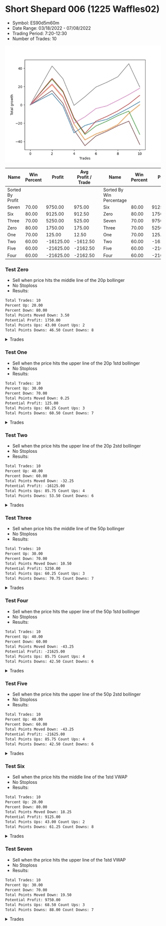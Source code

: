 # Short Shepard 006 (1225 Waffles02) 
- Symbol: ES90d5m60m
- Date Range: 03/18/2022 - 07/08/2022
- Trading Period: 7:20-12:30
- Number of Trades: 10

![Plot](ShortShepard006(1225Waffles02)ES90d5m60m.png)

| Name | Win Percent | Profit | Avg Profit / Trade |     | Name | Win Percent | Profit | Avg Profit / Trade |
| ---- | ----------- | ------ | ------------------ | --- | ---- | ----------- | ------ | ------------------ |
| Sorted By <br> Profit | | | | | Sorted By <br> Win Percentage ||||
| Seven | 70.00 | 9750.00 | 975.00 |     | Six | 80.00 | 9125.00 | 912.50 |
| Six | 80.00 | 9125.00 | 912.50 |     | Zero | 80.00 | 1750.00 | 175.00 |
| Three | 70.00 | 5250.00 | 525.00 |     | Seven | 70.00 | 9750.00 | 975.00 |
| Zero | 80.00 | 1750.00 | 175.00 |     | Three | 70.00 | 5250.00 | 525.00 |
| One | 70.00 | 125.00 | 12.50 |     | One | 70.00 | 125.00 | 12.50 |
| Two | 60.00 | -16125.00 | -1612.50 |     | Two | 60.00 | -16125.00 | -1612.50 |
| Five | 60.00 | -21625.00 | -2162.50 |     | Five | 60.00 | -21625.00 | -2162.50 |
| Four | 60.00 | -21625.00 | -2162.50 |     | Four | 60.00 | -21625.00 | -2162.50 |

### Test Zero
* Sell when price hits the middle line of the 20p bollinger
* No Stoploss
* Results:
```
Total Trades: 10
Percent Up: 20.00
Percent Down: 80.00
Total Points Moved Down: 3.50
Potential Profit: 1750.00
Total Points Ups: 43.00 Count Ups: 2
Total Points Downs: 46.50 Count Downs: 8
```

<details><summary>Trades</summary>

<code>In: 2022-03-25 11:45:00		Out: 2022-03-25 12:02:00		Total Position Time: 17:00		Total Move Down: 6.25		Total to Date: 6.25</code> <br />
<code>In: 2022-03-25 12:00:00		Out: 2022-03-25 12:02:00		Total Position Time: 02:00		Total Move Down: 6.25		Total to Date: 12.50</code> <br />
<code>In: 2022-03-29 11:15:00		Out: 2022-03-29 12:15:55		Total Position Time: 60:55		Total Move Down: -14.00		Total to Date: -1.50</code> <br />
<code>In: 2022-04-07 11:15:00		Out: 2022-04-07 12:15:55		Total Position Time: 60:55		Total Move Down: -29.00		Total to Date: -30.50</code> <br />
<code>In: 2022-04-13 07:25:00		Out: 2022-04-13 07:39:25		Total Position Time: 14:25		Total Move Down: 8.00		Total to Date: -22.50</code> <br />
<code>In: 2022-04-18 11:15:00		Out: 2022-04-18 11:46:40		Total Position Time: 31:40		Total Move Down: 3.75		Total to Date: -18.75</code> <br />
<code>In: 2022-06-10 12:05:00		Out: 2022-06-10 12:06:10		Total Position Time: 01:10		Total Move Down: 3.00		Total to Date: -15.75</code> <br />
<code>In: 2022-06-15 11:05:00		Out: 2022-06-15 11:06:10		Total Position Time: 01:10		Total Move Down: 6.00		Total to Date: -9.75</code> <br />
<code>In: 2022-06-29 11:35:00		Out: 2022-06-29 11:41:10		Total Position Time: 06:10		Total Move Down: 6.25		Total to Date: -3.50</code> <br />
<code>In: 2022-07-06 11:15:00		Out: 2022-07-06 11:16:10		Total Position Time: 01:10		Total Move Down: 7.00		Total to Date: 3.50</code> <br />


</details>

### Test One
* Sell when the price hits the upper line of the 20p 1std bollinger
* No Stoploss
* Results:
```
Total Trades: 10
Percent Up: 30.00
Percent Down: 70.00
Total Points Moved Down: 0.25
Potential Profit: 125.00
Total Points Ups: 60.25 Count Ups: 3
Total Points Downs: 60.50 Count Downs: 7
```

<details><summary>Trades</summary>

<code>In: 2022-03-25 11:45:00		Out: 2022-03-25 12:07:35		Total Position Time: 22:35		Total Move Down: 11.00		Total to Date: 11.00</code> <br />
<code>In: 2022-03-25 12:00:00		Out: 2022-03-25 12:07:35		Total Position Time: 07:35		Total Move Down: 11.00		Total to Date: 22.00</code> <br />
<code>In: 2022-03-29 11:15:00		Out: 2022-03-29 12:15:55		Total Position Time: 60:55		Total Move Down: -14.00		Total to Date: 8.00</code> <br />
<code>In: 2022-04-07 11:15:00		Out: 2022-04-07 12:15:55		Total Position Time: 60:55		Total Move Down: -29.00		Total to Date: -21.00</code> <br />
<code>In: 2022-04-13 07:25:00		Out: 2022-04-13 08:25:55		Total Position Time: 60:55		Total Move Down: -17.25		Total to Date: -38.25</code> <br />
<code>In: 2022-04-18 11:15:00		Out: 2022-04-18 12:01:50		Total Position Time: 46:50		Total Move Down: 6.50		Total to Date: -31.75</code> <br />
<code>In: 2022-06-10 12:05:00		Out: 2022-06-10 12:45:40		Total Position Time: 40:40		Total Move Down: 4.25		Total to Date: -27.50</code> <br />
<code>In: 2022-06-15 11:05:00		Out: 2022-06-15 11:06:10		Total Position Time: 01:10		Total Move Down: 6.00		Total to Date: -21.50</code> <br />
<code>In: 2022-06-29 11:35:00		Out: 2022-06-29 12:02:20		Total Position Time: 27:20		Total Move Down: 12.25		Total to Date: -9.25</code> <br />
<code>In: 2022-07-06 11:15:00		Out: 2022-07-06 11:19:15		Total Position Time: 04:15		Total Move Down: 9.50		Total to Date: 0.25</code> <br />


</details>

### Test Two
* Sell when the price hits the upper line of the 20p 2std bollinger
* No Stoploss
* Results:
```
Total Trades: 10
Percent Up: 40.00
Percent Down: 60.00
Total Points Moved Down: -32.25
Potential Profit: -16125.00
Total Points Ups: 85.75 Count Ups: 4
Total Points Downs: 53.50 Count Downs: 6
```

<details><summary>Trades</summary>

<code>In: 2022-03-25 11:45:00		Out: 2022-03-25 12:21:25		Total Position Time: 36:25		Total Move Down: 14.00		Total to Date: 14.00</code> <br />
<code>In: 2022-03-25 12:00:00		Out: 2022-03-25 12:21:25		Total Position Time: 21:25		Total Move Down: 14.00		Total to Date: 28.00</code> <br />
<code>In: 2022-03-29 11:15:00		Out: 2022-03-29 12:15:55		Total Position Time: 60:55		Total Move Down: -14.00		Total to Date: 14.00</code> <br />
<code>In: 2022-04-07 11:15:00		Out: 2022-04-07 12:15:55		Total Position Time: 60:55		Total Move Down: -29.00		Total to Date: -15.00</code> <br />
<code>In: 2022-04-13 07:25:00		Out: 2022-04-13 08:25:55		Total Position Time: 60:55		Total Move Down: -17.25		Total to Date: -32.25</code> <br />
<code>In: 2022-04-18 11:15:00		Out: 2022-04-18 12:07:40		Total Position Time: 52:40		Total Move Down: 9.25		Total to Date: -23.00</code> <br />
<code>In: 2022-06-10 12:05:00		Out: 2022-06-10 12:46:00		Total Position Time: 41:00		Total Move Down: 5.25		Total to Date: -17.75</code> <br />
<code>In: 2022-06-15 11:05:00		Out: 2022-06-15 11:06:10		Total Position Time: 01:10		Total Move Down: 6.00		Total to Date: -11.75</code> <br />
<code>In: 2022-06-29 11:35:00		Out: 2022-06-29 12:35:55		Total Position Time: 60:55		Total Move Down: 5.00		Total to Date: -6.75</code> <br />
<code>In: 2022-07-06 11:15:00		Out: 2022-07-06 12:15:55		Total Position Time: 60:55		Total Move Down: -25.50		Total to Date: -32.25</code> <br />


</details>

### Test Three
* Sell when price hits the middle line of the 50p bollinger
* No Stoploss
* Results:
```
Total Trades: 10
Percent Up: 30.00
Percent Down: 70.00
Total Points Moved Down: 10.50
Potential Profit: 5250.00
Total Points Ups: 60.25 Count Ups: 3
Total Points Downs: 70.75 Count Downs: 7
```

<details><summary>Trades</summary>

<code>In: 2022-03-25 11:45:00		Out: 2022-03-25 12:21:45		Total Position Time: 36:45		Total Move Down: 14.50		Total to Date: 14.50</code> <br />
<code>In: 2022-03-25 12:00:00		Out: 2022-03-25 12:21:45		Total Position Time: 21:45		Total Move Down: 14.50		Total to Date: 29.00</code> <br />
<code>In: 2022-03-29 11:15:00		Out: 2022-03-29 12:15:55		Total Position Time: 60:55		Total Move Down: -14.00		Total to Date: 15.00</code> <br />
<code>In: 2022-04-07 11:15:00		Out: 2022-04-07 12:15:55		Total Position Time: 60:55		Total Move Down: -29.00		Total to Date: -14.00</code> <br />
<code>In: 2022-04-13 07:25:00		Out: 2022-04-13 08:25:55		Total Position Time: 60:55		Total Move Down: -17.25		Total to Date: -31.25</code> <br />
<code>In: 2022-04-18 11:15:00		Out: 2022-04-18 12:13:30		Total Position Time: 58:30		Total Move Down: 13.50		Total to Date: -17.75</code> <br />
<code>In: 2022-06-10 12:05:00		Out: 2022-06-10 12:46:00		Total Position Time: 41:00		Total Move Down: 5.25		Total to Date: -12.50</code> <br />
<code>In: 2022-06-15 11:05:00		Out: 2022-06-15 11:06:10		Total Position Time: 01:10		Total Move Down: 6.00		Total to Date: -6.50</code> <br />
<code>In: 2022-06-29 11:35:00		Out: 2022-06-29 11:41:15		Total Position Time: 06:15		Total Move Down: 7.50		Total to Date: 1.00</code> <br />
<code>In: 2022-07-06 11:15:00		Out: 2022-07-06 11:19:15		Total Position Time: 04:15		Total Move Down: 9.50		Total to Date: 10.50</code> <br />


</details>

### Test Four
* Sell when the price hits the upper line of the 50p 1std bollinger
* No Stoploss
* Results:
```
Total Trades: 10
Percent Up: 40.00
Percent Down: 60.00
Total Points Moved Down: -43.25
Potential Profit: -21625.00
Total Points Ups: 85.75 Count Ups: 4
Total Points Downs: 42.50 Count Downs: 6
```

<details><summary>Trades</summary>

<code>In: 2022-03-25 11:45:00		Out: 2022-03-25 12:45:55		Total Position Time: 60:55		Total Move Down: 7.75		Total to Date: 7.75</code> <br />
<code>In: 2022-03-25 12:00:00		Out: 2022-03-25 12:46:00		Total Position Time: 46:00		Total Move Down: 8.00		Total to Date: 15.75</code> <br />
<code>In: 2022-03-29 11:15:00		Out: 2022-03-29 12:15:55		Total Position Time: 60:55		Total Move Down: -14.00		Total to Date: 1.75</code> <br />
<code>In: 2022-04-07 11:15:00		Out: 2022-04-07 12:15:55		Total Position Time: 60:55		Total Move Down: -29.00		Total to Date: -27.25</code> <br />
<code>In: 2022-04-13 07:25:00		Out: 2022-04-13 08:25:55		Total Position Time: 60:55		Total Move Down: -17.25		Total to Date: -44.50</code> <br />
<code>In: 2022-04-18 11:15:00		Out: 2022-04-18 12:15:55		Total Position Time: 60:55		Total Move Down: 10.50		Total to Date: -34.00</code> <br />
<code>In: 2022-06-10 12:05:00		Out: 2022-06-10 12:46:00		Total Position Time: 41:00		Total Move Down: 5.25		Total to Date: -28.75</code> <br />
<code>In: 2022-06-15 11:05:00		Out: 2022-06-15 11:06:10		Total Position Time: 01:10		Total Move Down: 6.00		Total to Date: -22.75</code> <br />
<code>In: 2022-06-29 11:35:00		Out: 2022-06-29 12:35:55		Total Position Time: 60:55		Total Move Down: 5.00		Total to Date: -17.75</code> <br />
<code>In: 2022-07-06 11:15:00		Out: 2022-07-06 12:15:55		Total Position Time: 60:55		Total Move Down: -25.50		Total to Date: -43.25</code> <br />


</details>

### Test Five
* Sell when the price hits the upper line of the 50p 2std bollinger
* No Stoploss
* Results:
```
Total Trades: 10
Percent Up: 40.00
Percent Down: 60.00
Total Points Moved Down: -43.25
Potential Profit: -21625.00
Total Points Ups: 85.75 Count Ups: 4
Total Points Downs: 42.50 Count Downs: 6
```

<details><summary>Trades</summary>

<code>In: 2022-03-25 11:45:00		Out: 2022-03-25 12:45:55		Total Position Time: 60:55		Total Move Down: 7.75		Total to Date: 7.75</code> <br />
<code>In: 2022-03-25 12:00:00		Out: 2022-03-25 12:46:00		Total Position Time: 46:00		Total Move Down: 8.00		Total to Date: 15.75</code> <br />
<code>In: 2022-03-29 11:15:00		Out: 2022-03-29 12:15:55		Total Position Time: 60:55		Total Move Down: -14.00		Total to Date: 1.75</code> <br />
<code>In: 2022-04-07 11:15:00		Out: 2022-04-07 12:15:55		Total Position Time: 60:55		Total Move Down: -29.00		Total to Date: -27.25</code> <br />
<code>In: 2022-04-13 07:25:00		Out: 2022-04-13 08:25:55		Total Position Time: 60:55		Total Move Down: -17.25		Total to Date: -44.50</code> <br />
<code>In: 2022-04-18 11:15:00		Out: 2022-04-18 12:15:55		Total Position Time: 60:55		Total Move Down: 10.50		Total to Date: -34.00</code> <br />
<code>In: 2022-06-10 12:05:00		Out: 2022-06-10 12:46:00		Total Position Time: 41:00		Total Move Down: 5.25		Total to Date: -28.75</code> <br />
<code>In: 2022-06-15 11:05:00		Out: 2022-06-15 11:06:10		Total Position Time: 01:10		Total Move Down: 6.00		Total to Date: -22.75</code> <br />
<code>In: 2022-06-29 11:35:00		Out: 2022-06-29 12:35:55		Total Position Time: 60:55		Total Move Down: 5.00		Total to Date: -17.75</code> <br />
<code>In: 2022-07-06 11:15:00		Out: 2022-07-06 12:15:55		Total Position Time: 60:55		Total Move Down: -25.50		Total to Date: -43.25</code> <br />


</details>

### Test Six
* Sell when the price hits the middle line of the 1std VWAP
* No Stoploss
* Results:
```
Total Trades: 10
Percent Up: 20.00
Percent Down: 80.00
Total Points Moved Down: 18.25
Potential Profit: 9125.00
Total Points Ups: 43.00 Count Ups: 2
Total Points Downs: 61.25 Count Downs: 8
```

<details><summary>Trades</summary>

<code>In: 2022-03-25 11:45:00		Out: 2022-03-25 12:20:30		Total Position Time: 35:30		Total Move Down: 11.50		Total to Date: 11.50</code> <br />
<code>In: 2022-03-25 12:00:00		Out: 2022-03-25 12:20:30		Total Position Time: 20:30		Total Move Down: 11.50		Total to Date: 23.00</code> <br />
<code>In: 2022-03-29 11:15:00		Out: 2022-03-29 12:15:55		Total Position Time: 60:55		Total Move Down: -14.00		Total to Date: 9.00</code> <br />
<code>In: 2022-04-07 11:15:00		Out: 2022-04-07 12:15:55		Total Position Time: 60:55		Total Move Down: -29.00		Total to Date: -20.00</code> <br />
<code>In: 2022-04-13 07:25:00		Out: 2022-04-13 07:29:55		Total Position Time: 04:55		Total Move Down: 7.00		Total to Date: -13.00</code> <br />
<code>In: 2022-04-18 11:15:00		Out: 2022-04-18 12:04:30		Total Position Time: 49:30		Total Move Down: 9.00		Total to Date: -4.00</code> <br />
<code>In: 2022-06-10 12:05:00		Out: 2022-06-10 12:44:05		Total Position Time: 39:05		Total Move Down: 3.00		Total to Date: -1.00</code> <br />
<code>In: 2022-06-15 11:05:00		Out: 2022-06-15 11:06:10		Total Position Time: 01:10		Total Move Down: 6.00		Total to Date: 5.00</code> <br />
<code>In: 2022-06-29 11:35:00		Out: 2022-06-29 11:41:10		Total Position Time: 06:10		Total Move Down: 6.25		Total to Date: 11.25</code> <br />
<code>In: 2022-07-06 11:15:00		Out: 2022-07-06 11:16:10		Total Position Time: 01:10		Total Move Down: 7.00		Total to Date: 18.25</code> <br />


</details>

### Test Seven
* Sell when the price hits the upper line of the 1std VWAP
* No Stoploss
* Results:
```
Total Trades: 10
Percent Up: 30.00
Percent Down: 70.00
Total Points Moved Down: 19.50
Potential Profit: 9750.00
Total Points Ups: 68.50 Count Ups: 3
Total Points Downs: 88.00 Count Downs: 7
```

<details><summary>Trades</summary>

<code>In: 2022-03-25 11:45:00		Out: 2022-03-25 12:32:50		Total Position Time: 47:50		Total Move Down: 21.25		Total to Date: 21.25</code> <br />
<code>In: 2022-03-25 12:00:00		Out: 2022-03-25 12:32:50		Total Position Time: 32:50		Total Move Down: 21.25		Total to Date: 42.50</code> <br />
<code>In: 2022-03-29 11:15:00		Out: 2022-03-29 12:15:55		Total Position Time: 60:55		Total Move Down: -14.00		Total to Date: 28.50</code> <br />
<code>In: 2022-04-07 11:15:00		Out: 2022-04-07 12:15:55		Total Position Time: 60:55		Total Move Down: -29.00		Total to Date: -0.50</code> <br />
<code>In: 2022-04-13 07:25:00		Out: 2022-04-13 07:40:15		Total Position Time: 15:15		Total Move Down: 9.50		Total to Date: 9.00</code> <br />
<code>In: 2022-04-18 11:15:00		Out: 2022-04-18 12:15:55		Total Position Time: 60:55		Total Move Down: 10.50		Total to Date: 19.50</code> <br />
<code>In: 2022-06-10 12:05:00		Out: 2022-06-10 12:46:00		Total Position Time: 41:00		Total Move Down: 5.25		Total to Date: 24.75</code> <br />
<code>In: 2022-06-15 11:05:00		Out: 2022-06-15 11:06:10		Total Position Time: 01:10		Total Move Down: 6.00		Total to Date: 30.75</code> <br />
<code>In: 2022-06-29 11:35:00		Out: 2022-06-29 12:03:15		Total Position Time: 28:15		Total Move Down: 14.25		Total to Date: 45.00</code> <br />
<code>In: 2022-07-06 11:15:00		Out: 2022-07-06 12:15:55		Total Position Time: 60:55		Total Move Down: -25.50		Total to Date: 19.50</code> <br />


</details>